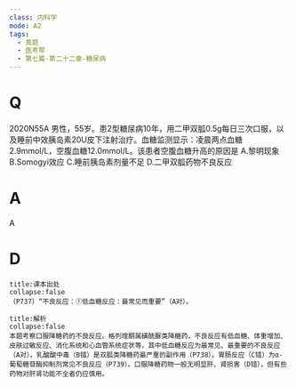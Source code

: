```yaml
---
class: 内科学
mode: A2
tags:
  - 真题
  - 医考帮
  - 第七篇-第二十二章-糖尿病
---
```


# Q
2020N55A 男性，55岁。患2型糖尿病10年，用二甲双胍0.5g每日三次口服，以及睡前中效胰岛素20U皮下注射治疗。血糖监测显示：凌晨两点血糖2.9mmol/L，空腹血糖12.0mmol/L。该患者空腹血糖升高的原因是
A.黎明现象
B.Somogyi效应
C.睡前胰岛素剂量不足
D.二甲双胍药物不良反应

# A
A
# D
```ad-note
title:课本出处
collapse:false
（P737）“不良反应：①低血糖反应：最常见而重要”（A对）。
```

```ad-summary
title:解析
collapse:false
本题考察口服降糖药的不良反应。格列喹酮属磺酰脲类降糖药，不良反应有低血糖、体重增加、皮肤过敏反应、消化系统和心血管系统症状等，其中低血糖反应为最常见、最重要的不良反应（A对）。乳酸酸中毒（B错）是双胍类降糖药最严重的副作用（P738）。胃肠反应（C错）为α-葡萄糖苷酶抑制剂常见不良反应（P739）。口服降糖药物一般无明显肝、肾损害（D错），但有些药物对肝肾功能不全者仍应慎用。
```

